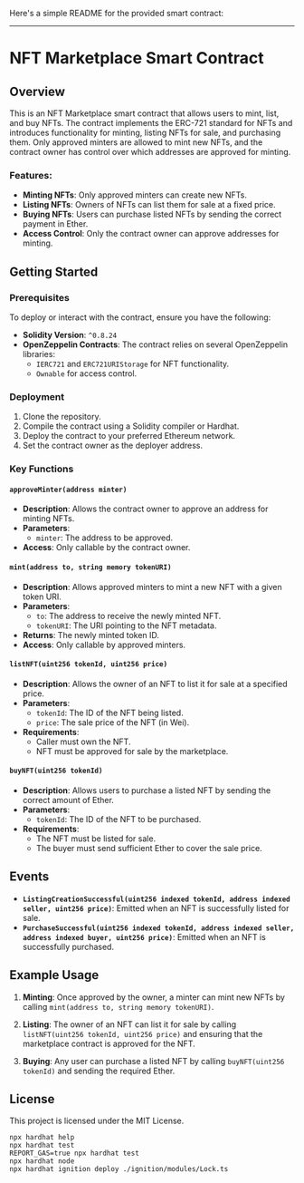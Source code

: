 Here's a simple README for the provided smart contract:

---

# NFT Marketplace Smart Contract

## Overview

This is an NFT Marketplace smart contract that allows users to mint, list, and buy NFTs. The contract implements the ERC-721 standard for NFTs and introduces functionality for minting, listing NFTs for sale, and purchasing them. Only approved minters are allowed to mint new NFTs, and the contract owner has control over which addresses are approved for minting.

### Features:

- **Minting NFTs**: Only approved minters can create new NFTs.
- **Listing NFTs**: Owners of NFTs can list them for sale at a fixed price.
- **Buying NFTs**: Users can purchase listed NFTs by sending the correct payment in Ether.
- **Access Control**: Only the contract owner can approve addresses for minting.

## Getting Started

### Prerequisites

To deploy or interact with the contract, ensure you have the following:

- **Solidity Version**: `^0.8.24`
- **OpenZeppelin Contracts**: The contract relies on several OpenZeppelin libraries:
  - `IERC721` and `ERC721URIStorage` for NFT functionality.
  - `Ownable` for access control.

### Deployment

1. Clone the repository.
2. Compile the contract using a Solidity compiler or Hardhat.
3. Deploy the contract to your preferred Ethereum network.
4. Set the contract owner as the deployer address.

### Key Functions

#### `approveMinter(address minter)`

- **Description**: Allows the contract owner to approve an address for minting NFTs.
- **Parameters**:
  - `minter`: The address to be approved.
- **Access**: Only callable by the contract owner.

#### `mint(address to, string memory tokenURI)`

- **Description**: Allows approved minters to mint a new NFT with a given token URI.
- **Parameters**:
  - `to`: The address to receive the newly minted NFT.
  - `tokenURI`: The URI pointing to the NFT metadata.
- **Returns**: The newly minted token ID.
- **Access**: Only callable by approved minters.

#### `listNFT(uint256 tokenId, uint256 price)`

- **Description**: Allows the owner of an NFT to list it for sale at a specified price.
- **Parameters**:
  - `tokenId`: The ID of the NFT being listed.
  - `price`: The sale price of the NFT (in Wei).
- **Requirements**:
  - Caller must own the NFT.
  - NFT must be approved for sale by the marketplace.

#### `buyNFT(uint256 tokenId)`

- **Description**: Allows users to purchase a listed NFT by sending the correct amount of Ether.
- **Parameters**:
  - `tokenId`: The ID of the NFT to be purchased.
- **Requirements**:
  - The NFT must be listed for sale.
  - The buyer must send sufficient Ether to cover the sale price.

## Events

- **`ListingCreationSuccessful(uint256 indexed tokenId, address indexed seller, uint256 price)`**: Emitted when an NFT is successfully listed for sale.
- **`PurchaseSuccessful(uint256 indexed tokenId, address indexed seller, address indexed buyer, uint256 price)`**: Emitted when an NFT is successfully purchased.

## Example Usage

1. **Minting**: Once approved by the owner, a minter can mint new NFTs by calling `mint(address to, string memory tokenURI)`.
2. **Listing**: The owner of an NFT can list it for sale by calling `listNFT(uint256 tokenId, uint256 price)` and ensuring that the marketplace contract is approved for the NFT.

3. **Buying**: Any user can purchase a listed NFT by calling `buyNFT(uint256 tokenId)` and sending the required Ether.

## License

This project is licensed under the MIT License.

```shell
npx hardhat help
npx hardhat test
REPORT_GAS=true npx hardhat test
npx hardhat node
npx hardhat ignition deploy ./ignition/modules/Lock.ts
```
